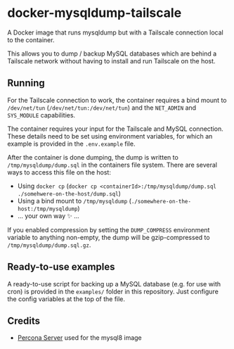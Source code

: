 # docker-mysqldump-tailscale
A Docker image that runs mysqldump but with a Tailscale connection local to the container.

This allows you to dump / backup MySQL databases which are behind a Tailscale network without having to install and run Tailscale on the host.

## Running
For the Tailscale connection to work, the container requires a bind mount to `/dev/net/tun` (`/dev/net/tun:/dev/net/tun`) and the `NET_ADMIN` and `SYS_MODULE` capabilities.

The container requires your input for the Tailscale and MySQL connection. These details need to be set using environment variables, for which an example is provided in the `.env.example` file.

After the container is done dumping, the dump is written to `/tmp/mysqldump/dump.sql` in the containers file system. There are several ways to access this file on the host:
* Using `docker cp` (`docker cp <containerId>:/tmp/mysqldump/dump.sql ./somehwere-on-the-host/dump.sql`)
* Using a bind mount to `/tmp/mysqldump` (`./somewhere-on-the-host:/tmp/mysqldump`)
* ... your own way ✨ ...

If you enabled compression by setting the `DUMP_COMPRESS` environment variable to anything non-empty, the dump will be gzip-compressed to `/tmp/mysqldump/dump.sql.gz`.

## Ready-to-use examples
A ready-to-use script for backing up a MySQL database (e.g. for use with cron) is provided in the `examples/` folder in this repository. Just configure the config variables at the top of the file.

## Credits
* [Percona Server](https://github.com/percona/percona-server) used for the mysql8 image
